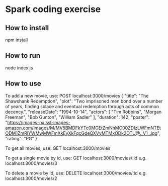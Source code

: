 # Spark coding exercise

## How to install

npm install

## How to run

node index.js

## How to use

To add a new movie, use:
POST localhost:3000/movies
{
    "title": "The Shawshank Redemption",
    "plot": "Two imprisoned men bond over a number of years, finding solace and eventual redemption through acts of common decency.",
    "releaseDate": "1994-10-14",
        "actors": [
        "Tim Robbins",
        "Morgan Freeman",
        "Bob Gunton",
        "William Sadler"
    ],
    "duration": 142,
    "poster":
    "https://images-na.ssl-images-amazon.com/images/M/MV5BMDFkYTc0MGEtZmNhMC00ZDIzLWFmNTEtODM1ZmRlYWMwMWFmXkEyXkFqcGdeQXVyMTMxODk2OTU@._V1_.jpg",
    "rating": "PG"
}

To get all movies, use:
GET localhost:3000/movies

To get a single movie by id, use:
GET localhost:3000/movies/:id
e.g. localhost:3000/movies/3

To delete a movie by id, use:
DELETE localhost:3000/movies/:id
e.g. localhost:3000/movies/2
